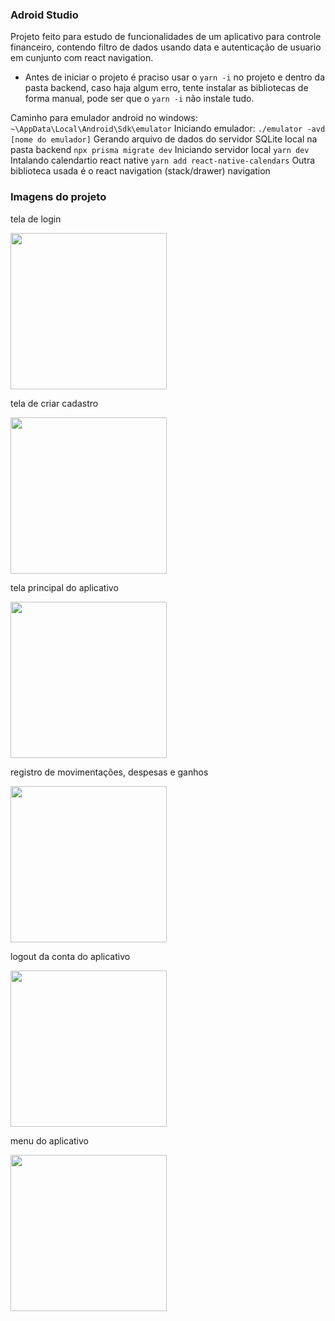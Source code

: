 ### Adroid Studio

Projeto feito para estudo de funcionalidades de um aplicativo para controle financeiro, contendo filtro de dados usando data e autenticação de usuario em cunjunto com react navigation.

- Antes de iniciar o projeto é praciso usar o ```yarn -i``` no projeto e dentro da pasta backend, caso haja algum erro, tente instalar as bibliotecas de forma manual, pode ser que o ```yarn -i``` não instale tudo.


Caminho para emulador android no windows:
```~\AppData\Local\Android\Sdk\emulator```
Iniciando emulador:
```./emulator -avd [nome do emulador]```
Gerando arquivo de dados do servidor SQLite local na pasta backend
```npx prisma migrate dev```
Iniciando servidor local
```yarn dev```
Intalando calendartio react native
```yarn add react-native-calendars```
Outra biblioteca usada é o react navigation (stack/drawer) navigation

### Imagens do projeto
<p>tela de login</P>
<img alt="" width="250" src="./images-project/image (5).jpeg">
<p>tela de criar cadastro</P>
<img alt="" width="250" src="./images-project/image (6).jpeg">
<p>tela principal do aplicativo</P>
<img alt="" width="250" src="./images-project/image (4).jpeg">
<p>registro de movimentações, despesas e ganhos</P>
<img alt="" width="250" src="./images-project/image (1).jpeg">
<p>logout da conta do aplicativo</P>
<img alt="" width="250" src="./images-project/image (2).jpeg">
<p>menu do aplicativo</P>
<img alt="" width="250" src="./images-project/image (3).jpeg">